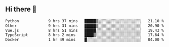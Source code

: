## Hi there 👋

<!--START_SECTION:waka-->

```txt
Python             9 hrs 37 mins   █████▒░░░░░░░░░░░░░░░░░░░   21.10 %
Other              9 hrs 31 mins   █████▒░░░░░░░░░░░░░░░░░░░   20.90 %
Vue.js             8 hrs 51 mins   █████░░░░░░░░░░░░░░░░░░░░   19.43 %
TypeScript         8 hrs 2 mins    ████▒░░░░░░░░░░░░░░░░░░░░   17.64 %
Docker             1 hr 49 mins    █░░░░░░░░░░░░░░░░░░░░░░░░   04.00 %
```

<!--END_SECTION:waka-->

